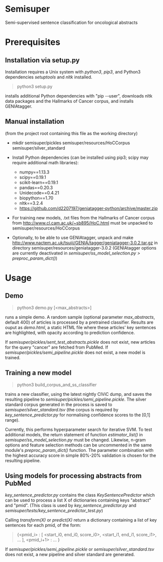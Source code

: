 # Semisuper
Semi-supervised sentence classification for oncological abstracts

# Prerequisites

## Installation via setup.py

Installation requires a Unix system with *python3*, *pip3*, and Python3 dependencies *setuptools* and *nltk* installed.

> python3 setup.py

installs additional Python dependencies with "pip --user", downloads nltk data packages and the Hallmarks of Cancer corpus, and installs GENIAtagger.

## Manual installation

(from the project root containing this file as the working directory)

* mkdir semisuper/pickles semisuper/resources/HoCCorpus semisuper/silver_standard

* Install Python dependencies (can be installed using pip3; scipy may require additional math libraries):
    * numpy==1.13.3
    * scipy==0.19.1
    * scikit-learn==0.19.1
    * pandas==0.20.3
    * Unidecode==0.4.21
    * biopython==1.70
    * nltk==3.2.4
    * https://github.com/d2207197/geniatagger-python/archive/master.zip

* For training new models, .txt files from the Hallmarks of Cancer corpus from http://www.cl.cam.ac.uk/~sb895/HoC.html must be unpacked to semisuper/resources/HoCCorpus

* Optionally, to be able to use GENIAtagger, unpack and make http://www.nactem.ac.uk/tsujii/GENIA/tagger/geniatagger-3.0.2.tar.gz in directory semisuper/resources/geniatagger-3.0.2
(GENIAtagger options are currently deactivated in *semisuper/ss_model_selection.py > preproc_param_dict()*)


# Usage

## Demo 

> python3 demo.py [<max_abstracts>]

runs a simple demo.
A random sample (optional parameter *max_abstracts*, default 400) of articles is processed by a pretrained classifier. Results are ouput as *demo.html*, a static HTML file where these articles' key sentences are highlighted, with opacity according to prediction confidence.

If *semisuper/pickles/sent_test_abstracts.pickle* does not exist, new articles for the query "cancer" are fetched from PubMed.
If *semisuper/pickles/semi_pipeline.pickle* does not exist, a new model is trained.

## Training a new model

> python3 build_corpus_and_ss_classifier 

trains a new classifier, using the latest nightly CIViC dump, and saves the resulting pipeline to *semisuper/pickles/semi_pipeline.pickle*. The silver standard corpus generated in the process is saved to *semisuper/silver_standard.tsv* (the corpus is required by *key_sentence_predictor.py* for normalising confidence scores to the [0,1] range).

Currently, this performs hyperparameter search for iterative SVM. To test additional models, the return statement of function *estimator_list()* in *semisuper/ss_model_selection.py* must be changed. Likewise, n-gram options and feature selection methods can be uncommented in the same module's *preproc_param_dict()* function. The parameter combination with the highest accuracy score in simple 80%-20% validation is chosen for the resulting pipeline.

## Using models for processing abstracts from PubMed

*key_sentence_predictor.py* contains the class *KeySentencePredictor* which can be used to process a list X of dictionaries containing keys "abstract" and "pmid". 
(This class is used by *key_sentence_predictor.py* and *semisuper/tests/key_sentence_predictor_test.py*)

Calling *transform(X)* or *predict(X)* return a dictionary containing a list of key sentences for each pmid, of the form: 

> {<pmid_i> : [ <start_i0, end_i0, score_i0>, <start_i1, end_i1, score_i1>, ... ], <pmid_i+1> : ... }

If *semisuper/pickles/semi_pipeline.pickle* or *semisuper/silver_standard.tsv* does not exist, a new pipeline and silver standard are generated.

